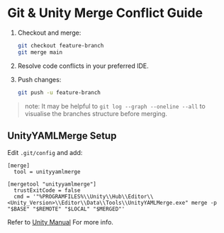 # Git & Unity Merge Conflict Guide

1. Checkout and merge:
    ```bash
    git checkout feature-branch
    git merge main
    ```

2. Resolve code conflicts in your preferred IDE.

3. Push changes:
    ```bash
    git push -u feature-branch
    ```

>note: It may be helpful to `git log --graph --oneline --all` to visualise the branches structure before merging.

## UnityYAMLMerge Setup
Edit `.git/config` and add:

```gitconfig
[merge]
  tool = unityyamlmerge

[mergetool "unityyamlmerge"]
  trustExitCode = false
  cmd = '"%PROGRAMFILES%\\Unity\\Hub\\Editor\\<Unity_Version>\\Editor\\Data\\Tools\\UnityYAMLMerge.exe" merge -p "$BASE" "$REMOTE" "$LOCAL" "$MERGED"'
  ```

  Refer to [Unity Manual](https://docs.unity3d.com/Manual/SmartMerge.html) For more info.